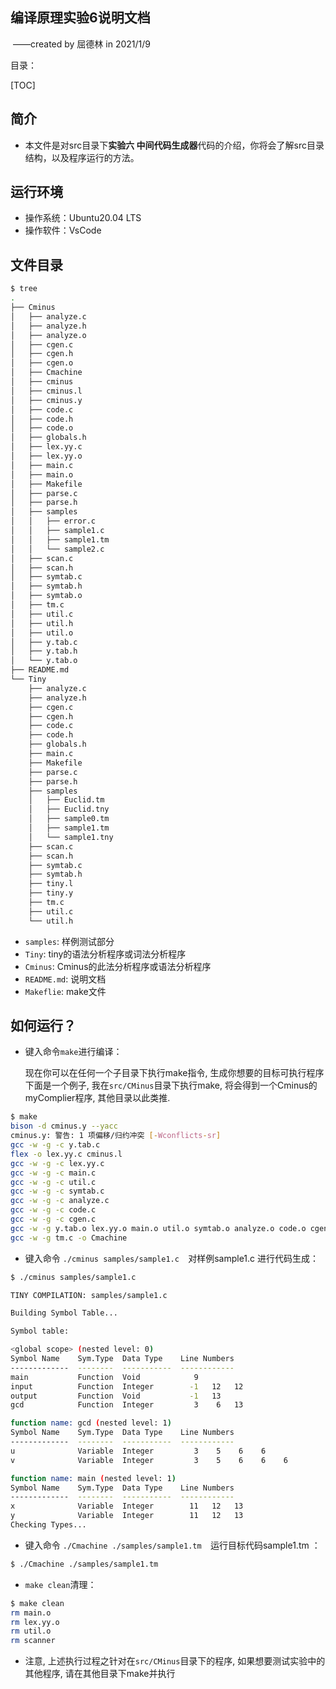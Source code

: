 

## 编译原理实验6说明文档

​																																																				——created by 屈德林 in 2021/1/9

目录：

[TOC]

## 简介

- 本文件是对src目录下**实验六 中间代码生成器**代码的介绍，你将会了解src目录结构，以及程序运行的方法。



## 运行环境

- 操作系统：Ubuntu20.04 LTS
- 操作软件：VsCode



## 文件目录

```bash
$ tree
.
├── Cminus
│   ├── analyze.c
│   ├── analyze.h
│   ├── analyze.o
│   ├── cgen.c
│   ├── cgen.h
│   ├── cgen.o
│   ├── Cmachine
│   ├── cminus
│   ├── cminus.l
│   ├── cminus.y
│   ├── code.c
│   ├── code.h
│   ├── code.o
│   ├── globals.h
│   ├── lex.yy.c
│   ├── lex.yy.o
│   ├── main.c
│   ├── main.o
│   ├── Makefile
│   ├── parse.c
│   ├── parse.h
│   ├── samples
│   │   ├── error.c
│   │   ├── sample1.c
│   │   ├── sample1.tm
│   │   └── sample2.c
│   ├── scan.c
│   ├── scan.h
│   ├── symtab.c
│   ├── symtab.h
│   ├── symtab.o
│   ├── tm.c
│   ├── util.c
│   ├── util.h
│   ├── util.o
│   ├── y.tab.c
│   ├── y.tab.h
│   └── y.tab.o
├── README.md
└── Tiny
    ├── analyze.c
    ├── analyze.h
    ├── cgen.c
    ├── cgen.h
    ├── code.c
    ├── code.h
    ├── globals.h
    ├── main.c
    ├── Makefile
    ├── parse.c
    ├── parse.h
    ├── samples
    │   ├── Euclid.tm
    │   ├── Euclid.tny
    │   ├── sample0.tm
    │   ├── sample1.tm
    │   └── sample1.tny
    ├── scan.c
    ├── scan.h
    ├── symtab.c
    ├── symtab.h
    ├── tiny.l
    ├── tiny.y
    ├── tm.c
    ├── util.c
    └── util.h
```

- `samples`: 样例测试部分
- `Tiny`: tiny的语法分析程序或词法分析程序
- `Cminus`: Cminus的此法分析程序或语法分析程序
- `README.md`: 说明文档
- `Makeflie`: make文件



## 如何运行？

- 键入命令`make`进行编译：

  现在你可以在任何一个子目录下执行make指令, 生成你想要的目标可执行程序下面是一个例子, 我在`src/CMinus`目录下执行make, 将会得到一个Cminus的myComplier程序, 其他目录以此类推.


```bash
$ make
bison -d cminus.y --yacc
cminus.y: 警告: 1 项偏移/归约冲突 [-Wconflicts-sr]
gcc -w -g -c y.tab.c
flex -o lex.yy.c cminus.l
gcc -w -g -c lex.yy.c
gcc -w -g -c main.c
gcc -w -g -c util.c
gcc -w -g -c symtab.c
gcc -w -g -c analyze.c
gcc -w -g -c code.c
gcc -w -g -c cgen.c
gcc -w -g y.tab.o lex.yy.o main.o util.o symtab.o analyze.o code.o cgen.o -o cminus
gcc -w -g tm.c -o Cmachine
```

- 键入命令 `./cminus samples/sample1.c  `对样例sample1.c  进行代码生成：

```bash
$ ./cminus samples/sample1.c 

TINY COMPILATION: samples/sample1.c

Building Symbol Table...

Symbol table:

<global scope> (nested level: 0)
Symbol Name    Sym.Type  Data Type    Line Numbers
-------------  --------  -----------  ------------
main           Function  Void            9 
input          Function  Integer        -1   12   12 
output         Function  Void           -1   13 
gcd            Function  Integer         3    6   13 

function name: gcd (nested level: 1)
Symbol Name    Sym.Type  Data Type    Line Numbers
-------------  --------  -----------  ------------
u              Variable  Integer         3    5    6    6 
v              Variable  Integer         3    5    6    6    6 

function name: main (nested level: 1)
Symbol Name    Sym.Type  Data Type    Line Numbers
-------------  --------  -----------  ------------
x              Variable  Integer        11   12   13 
y              Variable  Integer        11   12   13 
Checking Types...
```

- 键入命令 ` ./Cmachine ./samples/sample1.tm   `运行目标代码sample1.tm ：

```bash
$ ./Cmachine ./samples/sample1.tm 
```

- `make clean`清理：

```bash
$ make clean
rm main.o
rm lex.yy.o
rm util.o
rm scanner
```

- 注意, 上述执行过程之针对在`src/CMinus`目录下的程序, 如果想要测试实验中的其他程序, 请在其他目录下make并执行

